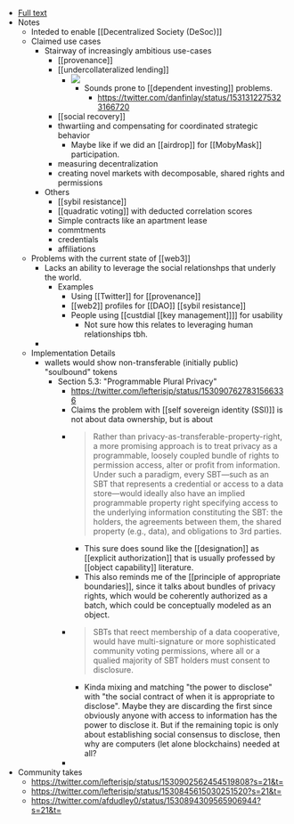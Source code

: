 - [Full text](https://papers.ssrn.com/sol3/papers.cfm?abstract_id=4105763)
- Notes
    - Inteded to enable [[Decentralized Society (DeSoc)]]
    - Claimed use cases
        - Stairway of increasingly ambitious use-cases
            - [[provenance]]
            - [[undercollateralized lending]]
                - ![](https://firebasestorage.googleapis.com/v0/b/firescript-577a2.appspot.com/o/imgs%2Fapp%2Fcapabul%2Fx12m0BSiC0.24.09%20AM.png?alt=media&token=ebe2cc01-22d4-4537-96f0-9f3451e1e32b)
                    - Sounds prone to [[dependent investing]] problems.
                        - https://twitter.com/danfinlay/status/1531312275323166720
            - [[social recovery]]
            - thwartiing and compensating for coordinated strategic behavior
                - Maybe like if we did an [[airdrop]] for [[MobyMask]] participation.
            - measuring decentralization
            - creating novel markets with decomposable, shared rights and permissions
        - Others
            - [[sybil resistance]]
            - [[quadratic voting]] with deducted correlation scores
            - Simple contracts like an apartment lease
            - commtments
            - credentials
            - affiliations
    - Problems with the current state of [[web3]]
        - Lacks an ability to leverage the social relationshps that underly the world.
            - Examples
                - Using [[Twitter]] for [[provenance]]
                - [[web2]] profiles for [[DAO]] [[sybil resistance]]
                - People using [[custdial [[key management]]]] for usability
                    - Not sure how this relates to leveraging human relationships tbh.
        - 
    - Implementation Details
        - wallets would show non-transferable (initially public) "soulbound" tokens
            - Section 5.3: "Programmable Plural Privacy"
                - https://twitter.com/lefterisjp/status/1530907627831566336
                - Claims the problem with [[self sovereign identity (SSI)]] is not about data ownership, but is about 
                - > Rather than privacy-as-transferable-property-right, a more promising approach is to treat privacy as a programmable, loosely coupled bundle of rights to permission access, alter or profit from information. Under such a paradigm, every SBT—such as an SBT that represents a credential or access to a data store—would ideally also have an implied programmable property right specifying access to the underlying information constituting the SBT: the holders, the agreements between them, the shared property (e.g., data), and obligations to 3rd parties.
                    - This sure does sound like the [[designation]] as [[explicit authorization]] that is usually professed by [[object capability]] literature.
                    - This also reminds me of the [[principle of appropriate boundaries]], since it talks about bundles of privacy rights, which would be coherently authorized as a batch, which could be conceptually modeled as an object.
                - > SBTs that re ect membership of a data cooperative, would have multi-signature or more sophisticated community voting permissions, where all or a quali ed majority of SBT holders must consent to disclosure.
                    - Kinda mixing and matching "the power to disclose" with "the social contract of when it is appropriate to disclose". Maybe they are discarding the first since obviously anyone with access to information has the power to disclose it. But if the remaining topic is only about establishing social consensus to disclose, then why are computers (let alone blockchains) needed at all?
                - 
- Community takes
    - https://twitter.com/lefterisjp/status/1530902562454519808?s=21&t=
    - https://twitter.com/lefterisjp/status/1530845615030251520?s=21&t=
    - https://twitter.com/afdudley0/status/1530894309565906944?s=21&t=
